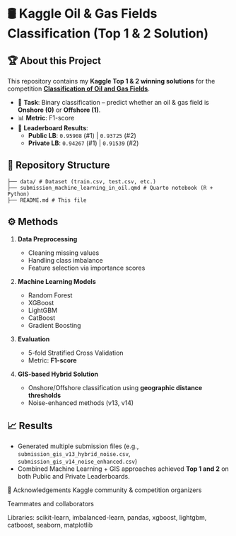 # 🛢️ Kaggle Oil & Gas Fields Classification (Top 1 & 2 Solution)

## 🏆 About this Project
This repository contains my **Kaggle Top 1 & 2 winning solutions** for the competition **[Classification of Oil and Gas Fields](https://www.kaggle.com/competitions/classification-of-oil-and-gas-fields/overview)**.

- 🎯 **Task**: Binary classification – predict whether an oil & gas field is **Onshore (0)** or **Offshore (1)**.
- 📊 **Metric**: F1-score
- 🥇 **Leaderboard Results**:  
  - **Public LB**: `0.95908` (#1) | `0.93725` (#2)  
  - **Private LB**: `0.94267` (#1) | `0.91539` (#2)


## 📂 Repository Structure
```
├── data/ # Dataset (train.csv, test.csv, etc.)
├── submission_machine_learning_in_oil.qmd # Quarto notebook (R + Python)
├── README.md # This file
```

## ⚙️ Methods
1. **Data Preprocessing**
   - Cleaning missing values
   - Handling class imbalance
   - Feature selection via importance scores

2. **Machine Learning Models**
   - Random Forest
   - XGBoost
   - LightGBM
   - CatBoost
   - Gradient Boosting

3. **Evaluation**
   - 5-fold Stratified Cross Validation
   - Metric: **F1-score**

4. **GIS-based Hybrid Solution**
   - Onshore/Offshore classification using **geographic distance thresholds**
   - Noise-enhanced methods (v13, v14)

## 📈 Results
- Generated multiple submission files (e.g., `submission_gis_v13_hybrid_noise.csv`, `submission_gis_v14_noise_enhanced.csv`)
- Combined Machine Learning + GIS approaches achieved **Top 1 and 2** on both Public and Private Leaderboards.

🙌 Acknowledgements
Kaggle community & competition organizers

Teammates and collaborators

Libraries: scikit-learn, imbalanced-learn, pandas, xgboost, lightgbm, catboost, seaborn, matplotlib


